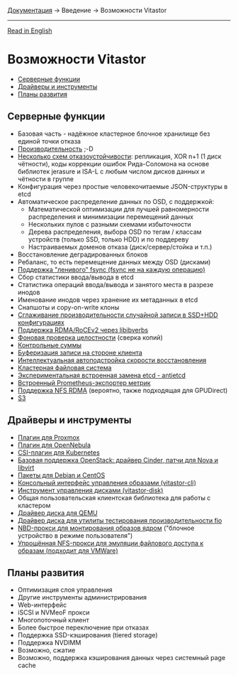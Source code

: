 [Документация](../../README-ru.md#документация) → Введение → Возможности Vitastor

-----

[Read in English](features.en.md)

# Возможности Vitastor

- [Серверные функции](#серверные-функции)
- [Драйверы и инструменты](#драйверы-и-инструменты)
- [Планы развития](#планы-развития)

## Серверные функции

- Базовая часть - надёжное кластерное блочное хранилище без единой точки отказа
- [Производительность](../performance/bench2.ru.md) ;-D
- [Несколько схем отказоустойчивости](../config/pool.ru.md#scheme): репликация, XOR n+1 (1 диск чётности), коды коррекции ошибок
  Рида-Соломона на основе библиотек jerasure и ISA-L с любым числом дисков данных и чётности в группе
- Конфигурация через простые человекочитаемые JSON-структуры в etcd
- Автоматическое распределение данных по OSD, с поддержкой:
  - Математической оптимизации для лучшей равномерности распределения и минимизации перемещений данных
  - Нескольких пулов с разными схемами избыточности
  - Дерева распределения, выбора OSD по тегам / классам устройств (только SSD, только HDD) и по поддереву
  - Настраиваемых доменов отказа (диск/сервер/стойка и т.п.)
- Восстановление деградированных блоков
- Ребаланс, то есть перемещение данных между OSD (дисками)
- [Поддержка "ленивого" fsync (fsync не на каждую операцию)](../config/layout-cluster.ru.md#immediate_commit)
- Сбор статистики ввода/вывода в etcd
- Статистика операций ввода/вывода и занятого места в разрезе инодов
- Именование инодов через хранение их метаданных в etcd
- Снапшоты и copy-on-write клоны
- [Сглаживание производительности случайной записи в SSD+HDD конфигурациях](../config/osd.ru.md#throttle_small_writes)
- [Поддержка RDMA/RoCEv2 через libibverbs](../config/network.ru.md#rdma_device)
- [Фоновая проверка целостности](../config/osd.ru.md#auto_scrub) (сверка копий)
- [Контрольные суммы](../config/layout-osd.ru.md#data_csum_type)
- [Буферизация записи на стороне клиента](../config/client.ru.md#client_enable_writeback)
- [Интеллектуальная автоподстройка скорости восстановления](../config/osd.ru.md#recovery_tune_interval)
- [Кластерная файловая система](../usage/nfs.ru.md#vitastorfs)
- [Экспериментальная встроенная замена etcd - antietcd](../config/monitor.ru.md#use_antietcd)
- [Встроенный Prometheus-экспортер метрик](../config/monitor.ru.md#enable_prometheus)
- [Поддержка NFS RDMA](../usage/nfs.ru.md#rdma) (вероятно, также подходящая для GPUDirect)
- [S3](../installation/s3.ru.md)

## Драйверы и инструменты

- [Плагин для Proxmox](../installation/proxmox.ru.md)
- [Плагин для OpenNebula](../installation/opennebula.ru.md)
- [CSI-плагин для Kubernetes](../installation/kubernetes.ru.md)
- [Базовая поддержка OpenStack: драйвер Cinder, патчи для Nova и libvirt](../installation/openstack.ru.md)
- [Пакеты для Debian и CentOS](../installation/packages.ru.md)
- [Консольный интерфейс управления образами (vitastor-cli)](../usage/cli.ru.md)
- [Инструмент управления дисками (vitastor-disk)](../usage/disk.ru.md)
- Общая пользовательская клиентская библиотека для работы с кластером
- [Драйвер диска для QEMU](../usage/qemu.ru.md)
- [Драйвер диска для утилиты тестирования производительности fio](../usage/fio.ru.md)
- [NBD-прокси для монтирования образов ядром](../usage/nbd.ru.md) ("блочное устройство в режиме пользователя")
- [Упрощённая NFS-прокси для эмуляции файлового доступа к образам (подходит для VMWare)](../usage/nfs.ru.md#псевдо-фс)

## Планы развития

- Оптимизация слоя управления
- Другие инструменты администрирования
- Web-интерфейс
- iSCSI и NVMeoF прокси
- Многопоточный клиент
- Более быстрое переключение при отказах
- Поддержка SSD-кэширования (tiered storage)
- Поддержка NVDIMM
- Возможно, сжатие
- Возможно, поддержка кэширования данных через системный page cache
